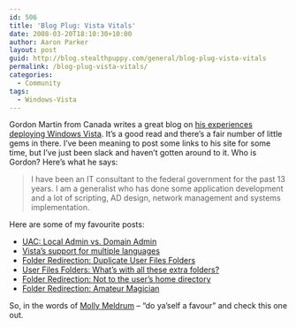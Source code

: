 ```yaml
---
id: 506
title: 'Blog Plug: Vista Vitals'
date: 2008-03-20T18:10:30+10:00
author: Aaron Parker
layout: post
guid: http://blog.stealthpuppy.com/general/blog-plug-vista-vitals
permalink: /blog-plug-vista-vitals/
categories:
  - Community
tags:
  - Windows-Vista
---
```

Gordon Martin from Canada writes a great blog on [his experiences deploying Windows Vista](http://vistavitals.blogspot.com/). It&#8217;s a good read and there&#8217;s a fair number of little gems in there. I&#8217;ve been meaning to post some links to his site for some time, but I&#8217;ve just been slack and haven&#8217;t gotten around to it. Who is Gordon? Here&#8217;s what he says:

> I have been an IT consultant to the federal government for the past 13 years. I am a generalist who has done some application development and a lot of scripting, AD design, network management and systems implementation.

Here are some of my favourite posts:

  * [UAC: Local Admin vs. Domain Admin](http://vistavitals.blogspot.com/2008/01/uac-local-admin-vs-domain-admin.html)
  * [Vista&#8217;s support for multiple languages](http://vistavitals.blogspot.com/2007/12/vistas-support-for-multiple-languages.html)
  * [Folder Redirection: Duplicate User Files Folders](http://vistavitals.blogspot.com/2007/10/folder-redirection-duplicate-user-files.html)
  * [User Files Folders: What&#8217;s with all these extra folders?](http://vistavitals.blogspot.com/2007/11/user-files-folders-whats-with-all-these.html)
  * [Folder Redirection: Not to the user&#8217;s home directory](http://vistavitals.blogspot.com/2007/10/folder-redirection-not-to-users-home.html)
  * [Folder Redirection: Amateur Magician](http://vistavitals.blogspot.com/2007/10/folder-redirection-amateur-magician.html)

So, in the words of [Molly Meldrum](http://en.wikipedia.org/wiki/Molly_Meldrum) &#8211; &#8220;do ya&#8217;self a favour&#8221; and check this one out.